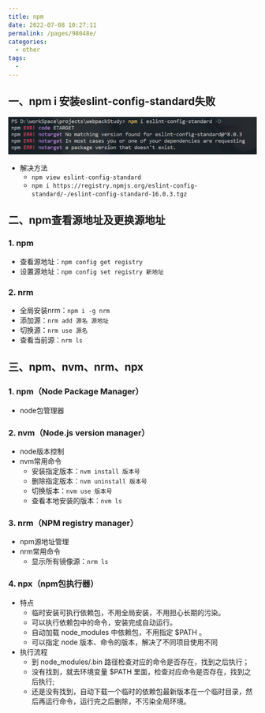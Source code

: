 ```yaml
---
title: npm
date: 2022-07-08 10:27:11
permalink: /pages/98048e/
categories:
  - other
tags:
  - 
---
```


## 一、npm i 安装eslint-config-standard失败
![npm安装失败](./npm.png)
- 解决方法
  - `npm view eslint-config-standard`
  - `npm i https://registry.npmjs.org/eslint-config-standard/-/eslint-config-standard-16.0.3.tgz`
## 二、npm查看源地址及更换源地址
### 1. npm
- 查看源地址：`npm config get registry`
- 设置源地址：`npm config set registry 新地址`
### 2. nrm
- 全局安装nrm：`npm i -g nrm`
- 添加源：`nrm add 源名 源地址`
- 切换源：`nrm use 源名`
- 查看当前源：`nrm ls`
## 三、npm、nvm、nrm、npx
### 1. npm（Node Package Manager）
- node包管理器
### 2. nvm（Node.js version manager）
- node版本控制
- nvm常用命令
  - 安装指定版本：`nvm install 版本号`
  - 删除指定版本：`nvm uninstall 版本号`
  - 切换版本：`nvm use 版本号`
  - 查看本地安装的版本：`nvm ls`
### 3. nrm（NPM registry manager）
- npm源地址管理
- nrm常用命令
  - 显示所有镜像源：`nrm ls`
### 4. npx（npm包执行器）
- 特点
  - 临时安装可执行依赖包，不用全局安装，不用担心长期的污染。
  - 可以执行依赖包中的命令，安装完成自动运行。
  - 自动加载 node_modules 中依赖包，不用指定 $PATH 。
  - 可以指定 node 版本、命令的版本，解决了不同项目使用不同
- 执行流程
  - 到 node_modules/.bin 路径检查对应的命令是否存在，找到之后执行；
  - 没有找到，就去环境变量 $PATH 里面，检查对应命令是否存在，找到之后执行;
  - 还是没有找到，自动下载一个临时的依赖包最新版本在一个临时目录，然后再运行命令，运行完之后删除，不污染全局环境。
